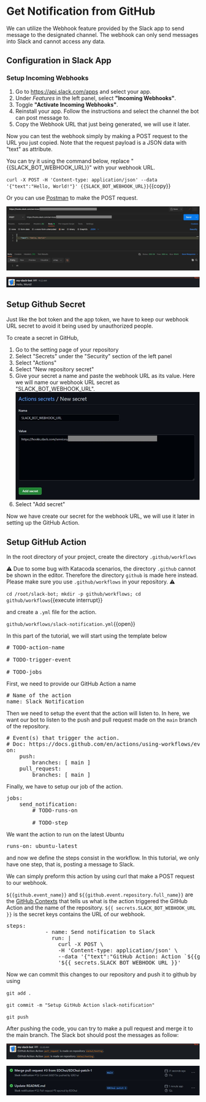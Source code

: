 # Get Notification from GitHub

We can utilize the Webhook feature provided by the Slack app to send message to the designated channel. The webhook can only send messages into Slack and cannot access any data.

## Configuration in Slack App

### Setup Incoming Webhooks

1. Go to https://api.slack.com/apps and select your app.
2. Under *Features* in the left panel, select **"Incoming Webhooks"**.
3. Toggle **"Activate Incoming Webhooks"**.
4. Reinstall your app. Follow the instructions and select the channel the bot can post message to.
5. Copy the Webhook URL that just being generated, we will use it later.

Now you can test the webhook simply by making a POST request to the URL you just copied. Note that the request payload is a JSON data with "text" as attribute.

You can try it using the command below, replace "{{SLACK_BOT_WEBHOOK_URL}}" with your webhook URL.

`curl -X POST -H 'Content-type: application/json' --data '{"text":"Hello, World!"}' {{SLACK_BOT_WEBHOOK_URL}}`{{copy}}

Or you can use [Postman](https://www.postman.com/) to make the POST request.

![Webhook test Postman](./assets/step4/webhook_test.jpg)

![Webhook test success](./assets/step4/webhook_test_success.jpg)

## Setup Github Secret

Just like the bot token and the app token, we have to keep our webhook URL secret to avoid it being used by unauthorized people.

To create a secret in GitHub,
1. Go to the setting page of your repository
2. Select "Secrets" under the "Security" section of the left panel
3. Select "Actions"
4. Select "New repository secret"
5. Give your secret a name and paste the webhook URL as its value. Here we will name our webhook URL secret as "SLACK_BOT_WEBHOOK_URL".
   ![Create GitHub secret](./assets/step4/github_secret.jpg)
6. Select "Add secret"

Now we have create our secret for the webhook URL, we will use it later in setting up the GitHub Action.

## Setup GitHub Action

In the root directory of your project, create the directory `.github/workflows`

⚠️ Due to some bug with Katacoda scenarios, the directory `.github` cannot be shown in the editor. Therefore the directory `github` is made here instead. Please make sure you use `.github/workflows` in your repository. ⚠️

`cd /root/slack-bot; mkdir -p github/workflows; cd github/workflows`{{execute interrupt}}

and create a `.yml` file for the action.

`github/workflows/slack-notification.yml`{{open}}

In this part of the tutorial, we will start using the template below

<pre class="file" data-filename="github/workflows/slack-notification.yml" data-target="replace">
# TODO-action-name

# TODO-trigger-event

# TODO-jobs
</pre>

First, we need to provide our GitHub Action a name

<pre class="file" data-filename="slack-notification.yml" data-target="insert" data-marker="# TODO-action-name">
# Name of the action
name: Slack Notification</pre>

Then we need to setup the event that the action will listen to. In here, we want our bot to listen to the push and pull request made on the `main` branch of the repository.

<pre class="file" data-filename="slack-notification.yml" data-target="insert" data-marker="# TODO-trigger-event">
# Event(s) that trigger the action.
# Doc: https://docs.github.com/en/actions/using-workflows/events-that-trigger-workflows#webhook-events
on:
    push:
        branches: [ main ]
    pull_request:
        branches: [ main ]</pre>

Finally, we have to setup our job of the action.

<pre class="file" data-filename="slack-notification.yml" data-target="insert" data-marker="# TODO-jobs">
jobs:
	send_notification:
		# TODO-runs-on

		# TODO-step
</pre>

We want the action to run on the latest Ubuntu

<pre class="file" data-filename="slack-notification.yml" data-target="insert" data-marker="# TODO-runs-on">
runs-on: ubuntu-latest</pre>

and now we define the steps consist in the workflow. In this tutorial, we only have one step, that is, posting a message to Slack.

We can simply preform this action by using curl that make a POST request to our webhook.

`${{github.event_name}}` and `${{github.event.repository.full_name}}` are the [GitHub Contexts](https://docs.github.com/en/actions/learn-github-actions/contexts#github-context) that tells us what is the action triggered the GitHub Action and the name of the repository.
`${{ secrets.SLACK_BOT_WEBHOOK_URL }}` is the secret keys contains the URL of our webhook.

<pre class="file" data-filename="slack-notification.yml" data-target="insert" data-marker="# TODO-step">
steps:
            - name: Send notification to Slack
              run: |
                curl -X POST \
                -H 'Content-type: application/json' \
                --data '{"text":"GitHub Action: Action `${{github.event_name}}` is made on repository `${{github.event.repository.full_name}}`."}' \
                '${{ secrets.SLACK_BOT_WEBHOOK_URL }}'</pre>

Now we can commit this changes to our repository and push it to github by using

`git add .`

`git commit -m "Setup GitHub Action slack-notification"`

`git push`

After pushing the code, you can try to make a pull request and merge it to the main branch. The Slack bot should post the messages as follow:

![GitHub Action success](./assets/step4/notification_success.jpg)

![GitHub Action workflow](./assets/step4/github_action_workflow.jpg)
